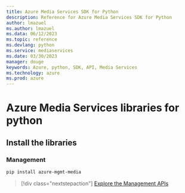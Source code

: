 ```yaml
---
title: Azure Media Services SDK for Python
description: Reference for Azure Media Services SDK for Python
author: lmazuel
ms.author: lmazuel
ms.data: 06/12/2023
ms.topic: reference
ms.devlang: python
ms.service: mediaservices
ms.date: 03/30/2023
manager: douge
keywords: Azure, python, SDK, API, Media Services
ms.technology: azure
ms.prod: azure
---
```

# Azure Media Services libraries for python

## Install the libraries


### Management

```bash
pip install azure-mgmt-media
```
> [!div class="nextstepaction"]
> [Explore the Management APIs](/python/api/overview/azure/mediaservices/management)
